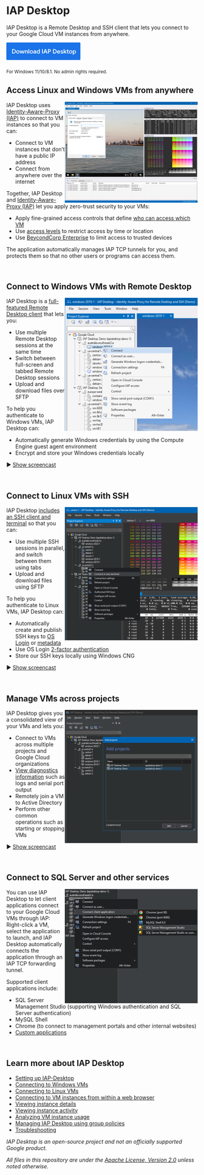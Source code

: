 # IAP Desktop

IAP Desktop is a Remote Desktop and SSH client that lets you connect to your Google Cloud VM instances from anywhere.

[<img src="doc/images/download.png">](https://github.com/GoogleCloudPlatform/iap-desktop/releases/latest/download/IapDesktop.msi)

<sub>
For Windows 11/10/8.1. No admin rights required.
</sub>

## Access Linux and Windows VMs from anywhere

<a href='doc/images/Screenshot_1400.png?raw=true'>
<img src='doc/images/Screenshot_350.png' align='right'>
</a>

IAP Desktop uses [Identity-Aware-Proxy (IAP)](https://cloud.google.com/iap/docs/tcp-forwarding-overview) to connect to VM instances so that you can:

*   Connect to VM instances that don’t have a public IP address
*   Connect from anywhere over the internet

Together, IAP Desktop and [Identity-Aware-Proxy (IAP)](https://cloud.google.com/iap/docs/tcp-forwarding-overview) let you apply zero-trust security to your VMs:

*   Apply fine-grained access controls that define [who can access which VM](https://cloud.google.com/iap/docs/using-tcp-forwarding#configuring_access_and_permissions)
*   Use [access levels](https://cloud.google.com/iap/docs/cloud-iap-context-aware-access-howto) to restrict access by time or location
*   Use [BeycondCorp Enterprise](https://cloud.google.com/beyondcorp-enterprise) to limit access to trusted devices

The application automatically manages IAP TCP tunnels for you, and protects them so that no other users or programs can access them.

<img src='doc/images/pix.gif' width='100%' height='1'>

## Connect to Windows VMs with Remote Desktop

<a href='doc/images/RemoteDesktop_1400.gif?raw=true'>
<img src='doc/images/RemoteDesktop_350.png' align='right'>
</a>

IAP Desktop is a [full-featured Remote Desktop client](https://github.com/GoogleCloudPlatform/iap-desktop/wiki/Connecting-to-instances) that lets you:

*   Use multiple Remote Desktop sessions at the same time
*   Switch between full-screen and tabbed Remote Desktop sessions
*   Upload and download files over SFTP

To help you authenticate to Windows VMs, IAP Desktop can:

*   Automatically generate Windows credentials by using the Compute Engine guest agent environment
*   Encrypt and store your Windows credentials locally

:arrow_forward: [Show screencast](doc/images/RemoteDesktop_1400.gif?raw=true)

<img src='doc/images/pix.gif' width='100%' height='1'>

## Connect to Linux VMs with SSH

<a href='doc/images/SSH_1400.gif?raw=true'>
<img src='doc/images/SSH_350.png?raw=true' align='right'>
</a>

IAP Desktop [includes an SSH client and terminal](https://github.com/GoogleCloudPlatform/iap-desktop/wiki/Connecting-to-linux-instances) so that you can:

*   Use multiple SSH sessions in parallel, and switch between them using tabs
*   Upload and download files using SFTP

To help you authenticate to Linux VMs, IAP Desktop can:

*   Automatically create and publish SSH keys to [OS Login](https://cloud.google.com/compute/docs/oslogin) or [metadata](https://cloud.google.com/compute/docs/connect/add-ssh-keys#metadata)
*   Use OS Login [2-factor authentication](https://cloud.google.com/compute/docs/oslogin/set-up-oslogin)
*   Store our SSH keys locally using Windows CNG

:arrow_forward: [Show screencast](doc/images/SSH_1400.gif?raw=true)

<img src='doc/images/pix.gif' width='100%' height='1'>


## Manage VMs across projects

<a href='doc/images/Manage_1400.gif?raw=true'>
<img src='doc/images/Manage_350.png?raw=true' align='right'>
</a>

IAP Desktop gives you a consolidated view of your VMs and lets you:

*   Connect to VMs across multiple projects and Google Cloud organizations
*   [View diagnostics information](https://github.com/GoogleCloudPlatform/iap-desktop/wiki/Viewing-instance-activity)
    such as logs and serial port output
*   Remotely join a VM to Active Directory 
*   Perform other common operations such as starting or stopping VMs


:arrow_forward: [Show screencast](doc/images/Manage_1400.gif?raw=true)

<img src='doc/images/pix.gif' width='100%' height='1'>

## Connect to SQL Server and other services


<a href='doc/images/Client_700.png?raw=true'>
<img src='doc/images/Client_350.png?raw=true' align='right'>
</a>

You can use IAP Desktop to let client applications connect to your Google Cloud VMs through IAP:
Right-click a VM, select the application to launch, and IAP Desktop automatically connects the
application through an IAP TCP forwarding tunnel. 

Supported client applications include:

*   SQL Server Management Studio (supporting Windows authentication and SQL Server authentication)
*   MySQL Shell
*   Chrome (to connect to management portals and other internal websites)
*   [Custom applications](https://github.com/GoogleCloudPlatform/iap-desktop/wiki/Client-application-configuration)

<img src='doc/images/pix.gif' width='100%' height='1'>

## Learn more about IAP Desktop

* [Setting up IAP-Desktop](https://github.com/GoogleCloudPlatform/iap-desktop/wiki/Installation)
* [Connecting to Windows VMs](https://github.com/GoogleCloudPlatform/iap-desktop/wiki/Connecting-to-instances)
* [Connecting to Linux VMs](https://github.com/GoogleCloudPlatform/iap-desktop/wiki/Connecting-to-linux-instances)
* [Connecting to VM instances from within a web browser](https://github.com/GoogleCloudPlatform/iap-desktop/wiki/Browser-Integration)
* [Viewing instance details](https://github.com/GoogleCloudPlatform/iap-desktop/wiki/Viewing-instance-details)
* [Viewing instance activity](https://github.com/GoogleCloudPlatform/iap-desktop/wiki/Viewing-instance-activity)
* [Analyzing VM instance usage](https://github.com/GoogleCloudPlatform/iap-desktop/wiki/Analyzing-usage)
* [Managing IAP Desktop using group policies](https://github.com/GoogleCloudPlatform/iap-desktop/wiki/Managing-IAP-Desktop-using-group-policies)
* [Troubleshooting](https://github.com/GoogleCloudPlatform/iap-desktop/wiki/Troubleshooting)




_IAP Desktop is an open-source project and not an officially supported Google product._

_All files in this repository are under the
[Apache License, Version 2.0](LICENSE.txt) unless noted otherwise._
